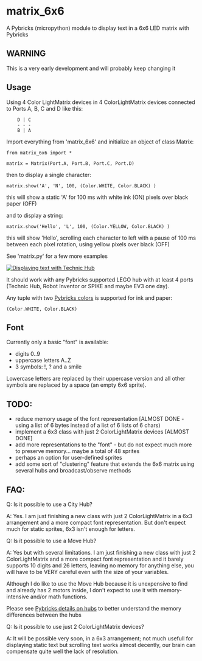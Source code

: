 # matrix_6x6
A Pybricks (micropython) module to display text in a 6x6 LED matrix with Pybricks

## WARNING
This is a very early development and will probably keep changing it

## Usage
Using 4 Color LightMatrix devices in 4 ColorLightMatrix devices connected to
Ports A, B, C and D like this:

        D | C
        - - -
        B | A

Import everything from 'matrix_6x6' and initialize an object of class Matrix:

```
from matrix_6x6 import *

matrix = Matrix(Port.A, Port.B, Port.C, Port.D)
```

then to display a single character:
```
matrix.show('A', 'N', 100, (Color.WHITE, Color.BLACK) )
```
this will show a static 'A' for 100 ms with white ink (ON) pixels over black paper (OFF)

and to display a string:
```
matrix.show('Hello', 'L', 100, (Color.YELLOW, Color.BLACK) )
```
this will show 'Hello', scrolling each character to left with a pause of 100 ms between each
pixel rotation, using yellow pixels over black (OFF)

See 'matrix.py' for a few more examples

[![Displaying text with Technic Hub](http://img.youtube.com/vi/mf9VUIu9txE/0.jpg)](https://youtu.be/mf9VUIu9txE "Displaying text with Technic Hub")

It should work with any Pybricks supported LEGO hub with at least 4 ports (Technic Hub, Robot Inventor or SPIKE and maybe EV3 one day).

Any tuple with two [Pybricks colors](https://docs.pybricks.com/en/latest/parameters/color.html) is supported for ink and paper:
```
(Color.WHITE, Color.BLACK)
```

## Font
Currently only a basic "font" is available:
- digits 0..9
- uppercase letters A..Z
- 3 symbols: !, ? and a smile

Lowercase letters are replaced by their uppercase version and all other symbols are replaced by a space (an empty 6x6 sprite).

## TODO:
- reduce memory usage of the font representation [ALMOST DONE - using a list of 6 bytes instead of a list of 6 lists of 6 chars)
- implement a 6x3 class with just 2 ColorLightMatrix devices [ALMOST DONE]
- add more representations to the "font" - but do not expect much more to preserve memory... maybe a total of 48 sprites
- perhaps an option for user-defined sprites
- add some sort of "clustering" feature that extends the 6x6 matrix using several hubs and broadcast/observe methods

## FAQ:

Q: Is it possible to use a City Hub?

A: Yes. I am just finishing a new class with just 2 ColorLightMatrix in a 6x3 arrangement and a more compact font representation.
But don't expect much for static sprites, 6x3 isn't enough for letters.

Q: Is it possible to use a Move Hub?

A: Yes but with several limitations. I am just finishing a new class with just 2 ColorLightMatrix and a more compact font
representation and it barely supports 10 digits and 26 letters, leaving no memory for anything else,
you will have to be VERY careful even with the size of your variables.
  
Although I do like to use the Move Hub because it is unexpensive to find and already has 2 motors inside, I don't expect to use
it with memory-intensive and/or math functions.

Please see [Pybricks details on hubs](https://pybricks.com/learn/getting-started/what-do-you-need/) to better understand the
memory differences between the hubs

Q: Is it possible to use just 2 ColorLightMatrix devices?

A: It will be possible very soon, in a 6x3 arrangement; not much usefull for displaying static text but scrolling text works
almost decently, our brain can compensate quite well the lack of resolution.
